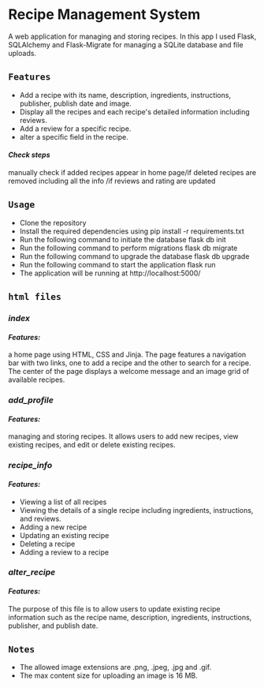 # Recipe Management System
A web application for managing and storing recipes. 
In this app I used Flask,
SQLAlchemy and Flask-Migrate for managing a
SQLite database and file uploads.
## `Features`
* Add a recipe with its name, description, ingredients, instructions, publisher, publish date and image.
* Display all the recipes and each recipe's detailed information including reviews.
* Add a review for a specific recipe.
* alter a specific field in the recipe.

#### _Check steps_
manually check if added recipes appear in home page/if deleted recipes are removed including all the info
/if reviews and rating are updated 
## `Usage`
* Clone the repository
* Install the required dependencies using pip install -r requirements.txt
* Run the following command to initiate the database flask db init
* Run the following command to perform migrations flask db migrate
* Run the following command to upgrade the database flask db upgrade
* Run the following command to start the application flask run
* The application will be running at http://localhost:5000/

## `html files`
### _index_
#### _Features:_
a home page using HTML, CSS and Jinja. The page features a navigation bar with two links, one to add a recipe and the other to search for a recipe. The center of the page displays a welcome message and an image grid of available recipes. 
### _add_profile_
#### _Features:_
managing and storing recipes. It allows users to add new recipes, view existing recipes, and edit or delete existing recipes.
### _recipe_info_
#### _Features:_
* Viewing a list of all recipes
* Viewing the details of a single recipe including ingredients, instructions, and reviews.
* Adding a new recipe
* Updating an existing recipe
* Deleting a recipe
* Adding a review to a recipe
### _alter_recipe_
#### _Features:_
The purpose of this file is 
to allow users to update existing recipe 
information such as the recipe name, description,
ingredients,
instructions, publisher, and publish date.

## `Notes`

* The allowed image extensions are .png, .jpeg, .jpg and .gif.
* The max content size for uploading an image is 16 MB.
